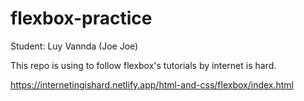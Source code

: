 # flexbox-practice

Student: Luy Vannda (Joe Joe)

This repo is using to follow flexbox's tutorials by internet is hard. 

https://internetingishard.netlify.app/html-and-css/flexbox/index.html
